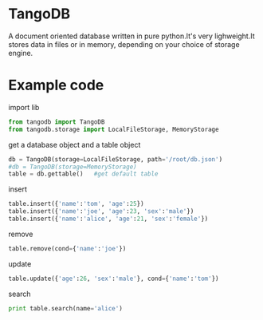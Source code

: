 # TangoDB
A document oriented database written in pure python.It's very lighweight.It stores data in files or in memory, depending on your choice of storage engine.

# Example code
import lib

```python
from tangodb import TangoDB
from tangodb.storage import LocalFileStorage, MemoryStorage
```

get a database object and a table object

```python
db = TangoDB(storage=LocalFileStorage, path='/root/db.json')
#db = TangoDB(storage=MemoryStorage)
table = db.gettable()	#get default table
```

insert

```python
table.insert({'name':'tom', 'age':25})
table.insert({'name':'joe', 'age':23, 'sex':'male'})
table.insert({'name':'alice', 'age':21, 'sex':'female'})
```

remove

```python
table.remove(cond={'name':'joe'})
```

update

```python
table.update({'age':26, 'sex':'male'}, cond={'name':'tom'})
```

search

```python
print table.search(name='alice')
```

